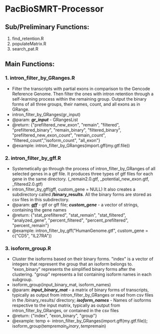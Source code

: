 # PacBioSMRT-Processor

## Sub/Preliminary Functions: <br />
1. find_retention.R <br />
2. populateMatrix.R <br />
3. search_pat.R <br />

## Main Functions:<br />
### 1. intron_filter_by_GRanges.R <br />
- Filter the transcripts with partial exons in comparison to the Gencode Reference Genome. Then filter the ones with intron retention through a self-learning process within the remaining group. Output the binary forms of all three groups, their names, count, and all exons as in GRange.
- intron_filter_by_GRanges(gr_input)
- @param: **_gr_input_** - GRangesList
- @return: {"prefiltered_new_exon", "remain", "filtered", "prefiltered_binary", "remain_binary", "filtered_binary",
       "prefiltered_new_exon_count", "remain_count", "filtered_count","isoform_count", "all_exon"}
- @example: intron_filter_by_GRanges(import.gff(my.gtf.file))

### 2. intron_filter_by_gff.R <br />
- Systemetically go through the process of intron_filter_by_GRanges of all selected genes in a gtf file. It produces three types of gtf files for each gene in the same directory. (_remain2.0.gtf, _potential_new_exon.gtf, _filtered2.0.gtf)
- intron_filter_by_gff(gff, custom_gene = NULL) It also creates a subdirectory called **/binary_results**. All the binary forms are stored as csv files in this subdirectory.
- @param: **_gff_** - gtf or gff file; **_custom_gene_** - a vector of strings, containing the gene names
- @return: {"stat_prefiltered", "stat_remain", "stat_filtered",
       "analyzed_gene", "percent_filtered",
       "percent_prefiltered", "percent_remain"}
- @example: intron_filter_by_gff("HumanGenome.gtf", custom_gene = c("CD5", "IL27RA"))

### 3. isoform_group.R <br />
- Cluster the isoforms based on their binary forms. "index" is a vector of integers that represent the group that an isoform belongs to. "exon_binary" represents the simplified binary forms after the clustering. "group" represents a list containing isoform names in each subgroup. 
- isoform_group(input_binary_mat, isoform_names)
- @param: **_input_binary_mat_** - a matrix of binary forms of transcripts, typically as output from intron_filter_by_GRanges or read from csv files in the /binary_results/ directory; **_isoform_names_** - Names of isoforms respective to the input matrix, typically as output from intron_filter_by_GRanges, or contained in the csv files
- @return: {"index", "exon_binary", "group"}
- @example: temp <- intron_filter_by_GRanges(import.gff(my.gtf.file)); isoform_group(temp$remain_binary, temp$remain)
